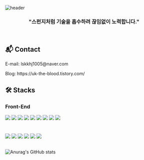 ![header](https://capsule-render.vercel.app/api?type=waving&color=auto&height=300&section=header&text=Sponge-Developer%20&fontSize=60)

<!-- 한 줄 소개 -->
### <div align=center>"스펀지처럼 기술을 흡수하려 끊임없이 노력합니다."</div>
<br/>

## 📬 Contact
<div>
  <p>E-mail: lskkhj1005@naver.com</p>
  <p>Blog: https://uk-the-blood.tistory.com/</p>
</div>

## 🛠 Stacks
### Front-End
<div>
  <img src="https://img.shields.io/badge/TYPESCRIPT-3178C6?style=for-the-badge&logo=Typescript&logoColor=black"> 
  <img src="https://img.shields.io/badge/REACT-61DAFB?style=for-the-badge&logo=REACT&logoColor=black"> 
  <img src="https://img.shields.io/badge/REACT QUERY-FF4154?style=for-the-badge&logo=React Query&logoColor=white"> 
  <img src="https://img.shields.io/badge/styledComponents-DB7093?style=for-the-badge&logo=styledComponents&logoColor=white"> 
  <img src="https://img.shields.io/badge/CSS3-1572B6?style=for-the-badge&logo=CSS3&logoColor=white"> 
  <img src="https://img.shields.io/badge/AXIOS-5A29E4?style=for-the-badge&logo=AXIOS&logoColor=white"> 
  <img src="https://img.shields.io/badge/REACT ROUTER-CA4245?style=for-the-badge&logo=REACTROUTER&logoColor=white"> 
  <img src="https://img.shields.io/badge/redux-764ABC?style=for-the-badge&logo=#764ABC&logoColor=white"> 
  <img src="https://img.shields.io/badge/socket.io-3010101?style=for-the-badge&logo=socketdotio&logoColor=white"> 
</div>

<br />

###
<div>
  <img src="https://img.shields.io/badge/Github-181717?style=for-the-badge&logo=GITHUB&logoColor=white"> 
  <img src="https://img.shields.io/badge/VISUAL STUDIO CODE-007ACC?style=for-the-badge&logo=VISUAL STUDIO CODE&logoColor=white"> 
  <img src="https://img.shields.io/badge/Git-F05032?style=for-the-badge&logo=Git&logoColor=white"> 
  <img src="https://img.shields.io/badge/Figma-F24E1E?style=for-the-badge&logo=FIGMA&logoColor=white"> 
  <img src="https://img.shields.io/badge/notion-000000?style=for-the-badge&logo=notion&logoColor=white"> 
  <img src="https://img.shields.io/badge/amazons 3-569A31?style=for-the-badge&logo=amazons3&logoColor=white"> 
</div>

<br />

![Anurag's GitHub stats](https://github-readme-stats.vercel.app/api?username=UkTheBlood&show_icons=true&theme=radical)
